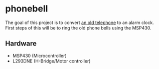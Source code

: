 phonebell
=========

The goal of this project is to convert [an old telephone](http://1.bp.blogspot.com/-__OGSzPgjNk/Tz4rVxx8JyI/AAAAAAAABTw/ach4z1Zjy-4/s1600/Telefoon+aan+de+wand.jpg) to an alarm clock. 
First steps of this will be to ring the old phone bells using the MSP430.

Hardware
--------
* MSP430  (Microcontroller)
* L293DNE (H-Bridge/Motor controller)
